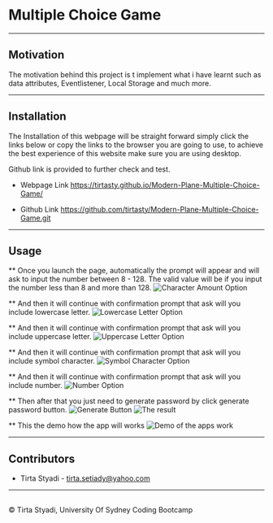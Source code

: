 
# Multiple Choice Game

---

## Motivation

The motivation behind this project is t implement what i have learnt such as data attributes, Eventlistener, Local Storage and much more.

---
## Installation

The Installation of this webpage will be straight forward simply click the links below or 
copy the links to the browser you are going to use, to achieve the best experience of 
this website make sure you are using desktop.

Github link is provided to further check and test.


* Webpage Link
https://tirtasty.github.io/Modern-Plane-Multiple-Choice-Game/

* Github Link
https://github.com/tirtasty/Modern-Plane-Multiple-Choice-Game.git

---

## Usage

** Once you launch the page, automatically the prompt will appear and will ask to input the number between 8 - 128. The valid value will be if you input the number less than 8 and more than 128.
![Character Amount Option](./images/characterAmount.PNG)

** And then it will continue with confirmation prompt that ask will you include lowercase letter.
![Lowercase Letter Option](./images/lowercaseOption.PNG)

** And then it will continue with confirmation prompt that ask will you include uppercase letter.
![Uppercase Letter Option](./images/uppercaseOption.PNG)

** And then it will continue with confirmation prompt that ask will you include symbol character.
![Symbol Character Option](./images/symbolOption.PNG)

** And then it will continue with confirmation prompt that ask will you include number.
![Number Option](./images/numberOption.PNG)

** Then after that you just need to generate password by click generate password button.
![Generate Button](./images/generateButton.PNG)
![The result](./images/result.PNG)

** This the demo how the app will works
![Demo of the apps work](./images/appDemo.gif)

---
## Contributors

- Tirta Styadi - <tirta.setiady@yahoo.com>

---

##

© Tirta Styadi, University Of Sydney Coding Bootcamp